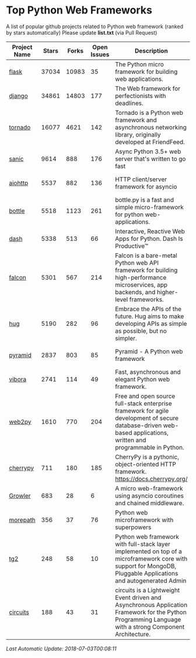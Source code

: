# Top Python Web Frameworks
A list of popular github projects related to Python web framework (ranked by stars automatically)
Please update **list.txt** (via Pull Request)

| Project Name | Stars | Forks | Open Issues | Description | Last Commit |
| ------------ | ----- | ----- | ----------- | ----------- | ----------- |
| [flask](https://github.com/pallets/flask) | 37034 | 10983 | 35 | The Python micro framework for building web applications. | 2018-06-29 20:49:01 |
| [django](https://github.com/django/django) | 34861 | 14803 | 177 | The Web framework for perfectionists with deadlines. | 2018-07-02 08:12:20 |
| [tornado](https://github.com/tornadoweb/tornado) | 16077 | 4621 | 142 | Tornado is a Python web framework and asynchronous networking library, originally developed at FriendFeed. | 2018-06-30 17:02:18 |
| [sanic](https://github.com/channelcat/sanic) | 9614 | 888 | 176 | Async Python 3.5+ web server that's written to go fast | 2018-06-27 05:25:25 |
| [aiohttp](https://github.com/aio-libs/aiohttp) | 5537 | 882 | 136 | HTTP client/server framework for asyncio  | 2018-06-30 06:57:11 |
| [bottle](https://github.com/bottlepy/bottle) | 5518 | 1123 | 261 | bottle.py is a fast and simple micro-framework for python web-applications. | 2018-03-13 13:36:17 |
| [dash](https://github.com/plotly/dash) | 5338 | 513 | 66 | Interactive, Reactive Web Apps for Python. Dash Is Productive™ | 2018-06-12 00:15:53 |
| [falcon](https://github.com/falconry/falcon) | 5301 | 567 | 214 | Falcon is a bare-metal Python web API framework for building high-performance microservices, app backends, and higher-level frameworks. | 2018-06-30 16:58:40 |
| [hug](https://github.com/timothycrosley/hug) | 5190 | 282 | 96 | Embrace the APIs of the future. Hug aims to make developing APIs as simple as possible, but no simpler. | 2018-05-29 03:18:22 |
| [pyramid](https://github.com/Pylons/pyramid) | 2837 | 803 | 85 | Pyramid - A Python web framework | 2018-06-29 02:11:38 |
| [vibora](https://github.com/vibora-io/vibora) | 2741 | 114 | 49 | Fast, asynchronous and elegant Python web framework. | 2018-06-30 17:18:00 |
| [web2py](https://github.com/web2py/web2py) | 1610 | 770 | 204 | Free and open source full-stack enterprise framework for agile development of secure database-driven web-based applications, written and programmable in Python. | 2018-06-15 03:08:12 |
| [cherrypy](https://github.com/cherrypy/cherrypy) | 711 | 180 | 185 | CherryPy is a pythonic, object-oriented HTTP framework.      https://docs.cherrypy.org/ | 2018-06-18 13:41:27 |
| [Growler](https://github.com/pyGrowler/Growler) | 683 | 28 | 6 | A micro web-framework using asyncio coroutines and chained middleware. | 2017-03-12 02:39:16 |
| [morepath](https://github.com/morepath/morepath) | 356 | 37 | 76 | Python web microframework with superpowers | 2017-12-29 08:11:05 |
| [tg2](https://github.com/TurboGears/tg2) | 248 | 58 | 10 | Python web framework with full-stack layer implemented on top of a microframework core with support for MongoDB, Pluggable Applications and autogenerated Admin | 2018-05-28 21:30:12 |
| [circuits](https://github.com/circuits/circuits) | 188 | 43 | 31 | circuits is a Lightweight Event driven and Asynchronous Application Framework for the Python Programming Language with a strong Component Architecture. | 2018-06-20 15:57:21 |

*Last Automatic Update: 2018-07-03T00:08:11*